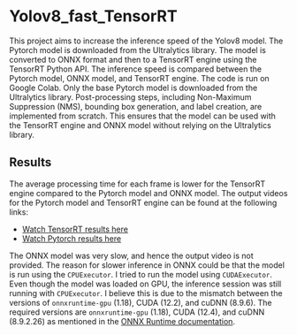 # Yolov8_fast_TensorRT

This project aims to increase the inference speed of the Yolov8 model. The Pytorch model is downloaded from the Ultralytics library. The model is converted to ONNX format and then to a TensorRT engine using the TensorRT Python API. The inference speed is compared between the Pytorch model, ONNX model, and TensorRT engine. The code is run on Google Colab. Only the base Pytorch model is downloaded from the Ultralytics library. Post-processing steps, including Non-Maximum Suppression (NMS), bounding box generation, and label creation, are implemented from scratch. This ensures that the model can be used with the TensorRT engine and ONNX model without relying on the Ultralytics library.

## Results

The average processing time for each frame is lower for the TensorRT engine compared to the Pytorch model and ONNX model. The output videos for the Pytorch model and TensorRT engine can be found at the following links:

- [Watch TensorRT results here](https://drive.google.com/file/d/130vOZHwt3mteeo0hgahW2v_IXt973yXZ/view?usp=drive_link)
- [Watch Pytorch results here](https://drive.google.com/file/d/1hFDYpUp72P7sF3UP--w2KJBMShrBYL-N/view?usp=drive_link)

The ONNX model was very slow, and hence the output video is not provided. The reason for slower inference in ONNX could be that the model is run using the `CPUExecutor`. I tried to run the model using `CUDAExecutor`. Even though the model was loaded on GPU, the inference session was still running with `CPUExecutor`. I believe this is due to the mismatch between the versions of `onnxruntime-gpu` (1.18), CUDA (12.2), and cuDNN (8.9.6). The required versions are `onnxruntime-gpu` (1.18), CUDA (12.4), and cuDNN (8.9.2.26) as mentioned in the [ONNX Runtime documentation](https://onnxruntime.ai/docs/execution-providers/CUDA-ExecutionProvider.html#requirements).


